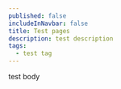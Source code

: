 ```yaml
---
published: false
includeInNavbar: false
title: Test pages
description: test description
tags:
  - test tag
---
```

test body